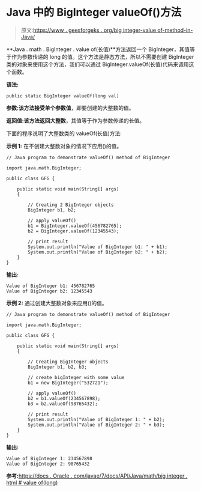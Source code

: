 # Java 中的 BigInteger valueOf()方法

> 原文:[https://www . geesforgeks . org/big integer-value of-method-in-Java/](https://www.geeksforgeeks.org/biginteger-valueof-method-in-java/)

**Java . math . BigInteger . value of(长值)**方法返回一个 BigInteger，其值等于作为参数传递的 long 的值。这个方法是静态方法，所以不需要创建 BigInteger 类的对象来使用这个方法，我们可以通过 BigInteger.valueOf(长值)代码来调用这个函数。

**语法:**

```
public static BigInteger valueOf(long val)
```

**参数:**该方法接受单个参数**值**，即要创建的大整数的值。

**返回值:**该方法返回**大整数**，其值等于作为参数传递的长值。

下面的程序说明了大整数类的 valueOf(长值)方法:

**示例 1:** 在不创建大整数对象的情况下应用()的值。

```
// Java program to demonstrate valueOf() method of BigInteger

import java.math.BigInteger;

public class GFG {

    public static void main(String[] args)
    {

        // Creating 2 BigInteger objects
        BigInteger b1, b2;

        // apply valueOf()
        b1 = BigInteger.valueOf(456782765);
        b2 = BigInteger.valueOf(12345543);

        // print result
        System.out.println("Value of BigInteger b1: " + b1);
        System.out.println("Value of BigInteger b2: " + b2);
    }
}
```

**输出:**

```
Value of BigInteger b1: 456782765
Value of BigInteger b2: 12345543

```

**示例 2:** 通过创建大整数对象来应用()的值。

```
// Java program to demonstrate valueOf() method of BigInteger

import java.math.BigInteger;

public class GFG {

    public static void main(String[] args)
    {

        // Creating BigInteger objects
        BigInteger b1, b2, b3;

        // create bigInteger with some value
        b1 = new BigInteger("532721");

        // apply valueOf()
        b2 = b1.valueOf(234567898);
        b3 = b2.valueOf(98765432);

        // print result
        System.out.println("Value of BigInteger 1: " + b2);
        System.out.println("Value of BigInteger 2: " + b3);
    }
}
```

**输出:**

```
Value of BigInteger 1: 234567898
Value of BigInteger 2: 98765432

```

**参考:**[https://docs . Oracle . com/javae/7/docs/API/Java/math/big integer . html # value of(long)](https://docs.oracle.com/javase/7/docs/api/java/math/BigInteger.html#valueOf(long))